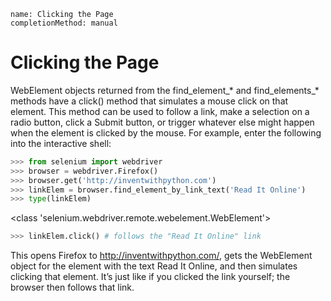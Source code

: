 ```ngMeta
name: Clicking the Page
completionMethod: manual
```
# Clicking the Page
WebElement objects returned from the find_element_* and find_elements_* methods have a click() method that simulates a mouse click on that element. This method can be used to follow a link, make a selection on a radio button, click a Submit button, or trigger whatever else might happen when the element is clicked by the mouse. For example, enter the following into the interactive shell:

```python
>>> from selenium import webdriver
>>> browser = webdriver.Firefox()
>>> browser.get('http://inventwithpython.com')
>>> linkElem = browser.find_element_by_link_text('Read It Online')
>>> type(linkElem)
```
<class 'selenium.webdriver.remote.webelement.WebElement'>
```python
>>> linkElem.click() # follows the "Read It Online" link
```
This opens Firefox to <span><a href="http://inventwithpython.com/">http://inventwithpython.com/</a></span>, gets the WebElement object for the <a> element with the text Read It Online, and then simulates clicking that <a> element. It’s just like if you clicked the link yourself; the browser then follows that link.

